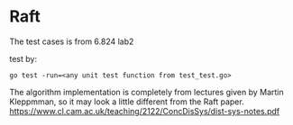 # Raft
The test cases is from 6.824 lab2

test by:
```shell
go test -run=<any unit test function from test_test.go>
```

The algorithm implementation is completely from lectures given by Martin Kleppmman, so it may look a little different from the Raft paper. 
https://www.cl.cam.ac.uk/teaching/2122/ConcDisSys/dist-sys-notes.pdf